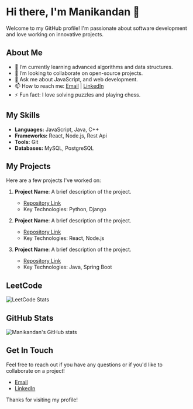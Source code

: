 # Hi there, I'm Manikandan 👋

Welcome to my GitHub profile! I'm passionate about software development and love working on innovative projects.

## About Me

- 🌱 I’m currently learning advanced algorithms and data structures.
- 👯 I’m looking to collaborate on open-source projects.
- 💬 Ask me about JavaScript, and web development.
- 📫 How to reach me: [Email](emanidon123@gmail.com) | [LinkedIn](linkedin.com/in/manikandan-e-manie)
- ⚡ Fun fact: I love solving puzzles and playing chess.

## My Skills

- **Languages:** JavaScript, Java, C++
- **Frameworks:** React, Node.js, Rest Api
- **Tools:** Git
- **Databases:** MySQL, PostgreSQL


## My Projects

Here are a few projects I've worked on:

1. **Project Name**: A brief description of the project.
   - [Repository Link](https://github.com/Manikandan-E56/project-repo)
   - Key Technologies: Python, Django

2. **Project Name**: A brief description of the project.
   - [Repository Link](https://github.com/Manikandan-E56/project-repo)
   - Key Technologies: React, Node.js

3. **Project Name**: A brief description of the project.
   - [Repository Link](https://github.com/Manikandan-E56/project-repo)
   - Key Technologies: Java, Spring Boot
## LeetCode 
![LeetCode Stats](https://leetcode-stats.vercel.app/api?username=717822d128)

## GitHub Stats

![Manikandan's GitHub stats](https://github-readme-stats.vercel.app/api?username=Manikandan-E56&show_icons=true&theme=radical)

## Get In Touch

Feel free to reach out if you have any questions or if you'd like to collaborate on a project!

- [Email](emanidon123@gmail.com)
- [LinkedIn](linkedin.com/in/manikandan-e-manie)

Thanks for visiting my profile!
